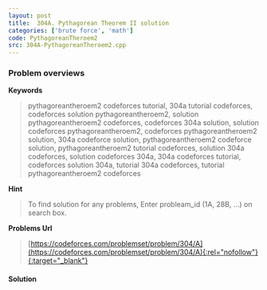 ```yaml
---
layout: post
title:  304A. Pythagorean Theorem II solution
categories: ['brute force', 'math']
code: PythagoreanTheroem2
src: 304A-PythagoreanTheroem2.cpp
---
```

### **Problem overviews**

**Keywords**
> pythagoreantheroem2 codeforces tutorial, 304a tutorial codeforces, codeforces solution pythagoreantheroem2, solution pythagoreantheroem2 codeforces, codeforces 304a solution, solution codeforces pythagoreantheroem2, codeforces pythagoreantheroem2 solution, 304a codeforce solution, pythagoreantheroem2 codeforce solution, pythagoreantheroem2 tutorial codeforces, solution 304a codeforces, solution codeforces 304a, 304a codeforces tutorial, codeforces solution 304a, tutorial 304a codeforces, tutorial pythagoreantheroem2 codeforces

**Hint**
> To find solution for any problems, Enter probleam_id (1A, 28B, ...) on search box. 

**Problems Url**
> [https://codeforces.com/problemset/problem/304/A](https://codeforces.com/problemset/problem/304/A){:rel="nofollow"}{:target="_blank"}

#### **Solution**



